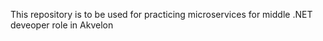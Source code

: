 This repository is to be used for practicing microservices for middle .NET deveoper role in Akvelon 
